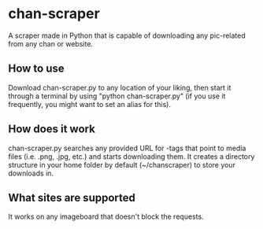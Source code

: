 # chan-scraper
A scraper made in Python that is capable of downloading any pic-related from any chan or website.

## How to use
Download chan-scraper.py to any location of your liking, then start it through a terminal by using "python chan-scraper.py" (if you use it frequently, you might want to set an alias for this).

## How does it work
chan-scraper.py searches any provided URL for <a>-tags that point to media files (i.e. .png, .jpg, etc.) and starts downloading them. It creates a directory structure in your home folder by default (~/chanscraper) to store your downloads in.

## What sites are supported
It works on any imageboard that doesn't block the requests.
